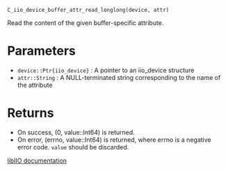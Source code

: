 ```
C_iio_device_buffer_attr_read_longlong(device, attr)
```

Read the content of the given buffer-specific attribute.

# Parameters

  * `device::Ptr{iio_device}` : A pointer to an iio_device structure
  * `attr::String`            : A NULL-terminated string corresponding to the name of the attribute

# Returns

  * On success, (0, value::Int64) is returned.
  * On error, (errno, value::Int64) is returned, where errno is a negative error code. `value` should be discarded.

[libIIO documentation](https://analogdevicesinc.github.io/libiio/master/libiio/group__Device.html#gae5b9be890edb372d3e30a14ce1c79874)

